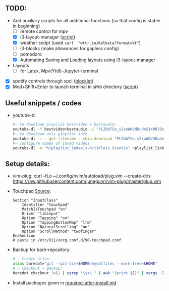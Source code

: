 ## TODO:
* Add auxiliary scripts for all additional functions (so that config is stable in beginning)
    * [ ] remote control for mpv
    * [x] i3-layout-manager ([script](.config/scripts/load_i3layout.sh))
    * [x] weather script (used `curl  "wttr.in/Kolkata?format=%t"`)
    * [ ] i3-blocks (make allowances for gapless config)
    * [ ] pomodoro
    * [x] Automating Saving and Loading layouts using i3-layout-manager
* Layouts
    * [ ] for Latex, Mpv(Ytdl)-Jupyter-terminal
* [x] spotify controls through spcl ([blocklet](.config/scripts/spcl_blocklet))
* [x] Mod+Shift+Enter to launch terminal in `$PWD` directory ([script](.config/scripts/last_pwd_shell.sh))

## Useful snippets / codes
* youtube-dl
    ```sh
    #- to download playlist bestvideo + bestaudio:
    youtube-dl -f bestvideo+bestaudio -i "PLZbbT5o_s2xoWNVdDudn51XM8lOuZ_Njv"
    #- to download only playlist info
    youtube-dl -i --get-filename --skip-download "PLZbbT5o_s2xoWNVdDudn51XM8lOuZ_Njv" >> courselist.md
    #- configure names of saved videos
    youtube-dl -o "%(playlist_index)s-%(title)s.%(ext)s" <playlist_link>
    ```

## Setup details:
* vim-plug:
    curl -fLo ~/.config/nvim/autoload/plug.vim  --create-dirs \
                https://raw.githubusercontent.com/junegunn/vim-plug/master/plug.vim
* Touchpad [Source](https://cravencode.com/post/essentials/enable-tap-to-click-in-i3wm):
    ```
    Section "InputClass"
        Identifier "touchpad"
        MatchIsTouchpad "on"
        Driver "libinput"
        Option "Tapping" "on"
        Option "TappingButtonMap" "lrm"
        Option "NaturalScrolling" "on"
        Option "ScrollMethod" "twofinger"
    EndSection
    # paste in /etc/X11/xorg.conf.d/90-touchpad.conf
    ```

* Backup for bare-repository:
    ```sh
    # - Create alias:
    alias baredot="git --git-dir=$HOME/mydotfiles --work-tree=$HOME"
    # - Checkout + Backup:
    baredot checkout 2>&1 | egrep "\s+\." | awk "{print $1}" | xargs -I{} mv {} {}.bak
    ```
* Install packages given in [required-after-install.md](mydotfiles/required-after-install.md)
